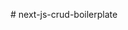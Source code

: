<!-- Github Link:
https://github.com/mahmudul165/Task-Front-End-Developer-Mahmudul-Hasan.git
Live Link:
https://rokomari-test-mahmudul-hasan.netlify.app/ -->
#   n e x t - j s - c r u d - b o i l e r p l a t e  
 